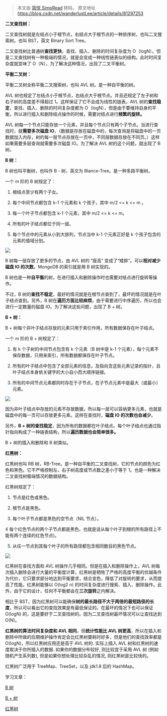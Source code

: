 > 本文由 [简悦 SimpRead](http://ksria.com/simpread/) 转码， 原文地址 https://blog.csdn.net/wanderlustLee/article/details/81297253

**二叉查找树：**

二叉查找树就是左结点小于根节点，右结点大于根节点的一种排序树，也叫二叉搜索树。也叫 BST，英文 Binary Sort Tree。

二叉查找树比普通树**查找更快**，查找、插入、删除的时间复杂度为 O（logN）。但是二叉查找树有一种极端的情况，就是会变成一种线性链表似的结构。此时时间复杂度就变味了 O（N），为了解决这种情况，出现了二叉平衡树。

**平衡二叉树：**

平衡二叉树全称平衡二叉搜索树，也叫 AVL 树。是一种自平衡的树。

AVL 树也规定了左结点小于根节点，右结点大于根节点。并且还规定了左子树和右子树的高度差不得超过 1。这样保证了它不会成为线性的链表。AVL 树的**查找稳定**，查找、插入、删除的时间复杂度都为 O（logN），但是由于要维持自身的平衡，所以进行插入和删除结点操作的时候，需要对结点进行**频繁的旋转。**

AVL 树每一个节点只能存放一个元素，并且每个节点只有两个子节点。当进行查找时，就**需要多次磁盘 IO**，（数据是存放在磁盘中的，每次查询是将磁盘中的一页数据加入内存，树的每一层节点存放在一页中，不同层数据存放在不同页。）这样如果需要多层查询就需要多次磁盘 IO。为了解决 AVL 树的这个问题，就出现了 B 树。

**B 树：**

B 树也叫平衡树，也叫作 B - 树，英文为 Blance-Tree。是一种多路平衡树。

一个 m 阶的 B 树规定了：

1. 根结点至少有两个子女。

2. 每个中间节点都包含 k-1 个元素和 k 个孩子，其中 m/2 <= k <= m 。

3. 每一个叶子节点都包含 k-1 个元素，其中 m/2 <= k <= m。

4. 所有的叶子结点都位于同一层。

5. 每个节点中的元素从小到大排列，节点当中 k-1 个元素正好是 k 个孩子包含的元素的值域分划。

![](https://img-blog.csdn.net/20180731103603131?watermark/2/text/aHR0cHM6Ly9ibG9nLmNzZG4ubmV0L3dhbmRlcmx1c3RMZWU=/font/5a6L5L2T/fontsize/400/fill/I0JBQkFCMA==/dissolve/70)

B 树每一层存放了更多的节点，由 AVL 树的 “瘦高” 变成了“矮胖”。可以**相对减少磁盘 IO 的次数**。MongoDB 的索引就是用 B 树实现的。

B 树也是一种**自平衡**的树，在进行插入和删除操作时也需要对结点进行旋转等操作。

不过，B 树的**查找不稳定**，最好的情况就是在根节点查到了，最坏的情况就是在叶子结点查到。另外，B 树在**遍历方面比较麻烦**，由于需要进行中序遍历，所以也会进行一定数量的磁盘 IO。为了解决这些问题，出现了 B + 树。

**B + 树：**

B + 树每个非叶子结点存放的元素只用于索引作用，所有数据保存在叶子结点。

一个 m 阶的 B + 树规定了：

1. 有 k 个子树的中间节点包含有 k 个元素（B 树中是 k-1 个元素），每个元素不保存数据，只用来索引，所有数据都保存在叶子节点。

2. 所有的叶子结点中包含了全部元素的信息，及指向含这些元素记录的指针，且叶子结点本身依关键字的大小自小而大顺序链接。

3. 所有的中间节点元素都同时存在于子节点，在子节点元素中是最大（或最小）元素。

![](https://img-blog.csdn.net/2018073110450943?watermark/2/text/aHR0cHM6Ly9ibG9nLmNzZG4ubmV0L3dhbmRlcmx1c3RMZWU=/font/5a6L5L2T/fontsize/400/fill/I0JBQkFCMA==/dissolve/70)

因为非叶子结点中存放的元素不存放数据，所以每一层可以容纳更多元素，也就是磁盘中的每一页可以存放更多元素。这样在查找时，**磁盘 IO 的次数也会减少**。

另外，**B + 树的查找稳定**，因为所有的数据都在叶子结点。每个叶子结点也通过指针指向构成了一种链表结构，所以**遍历数据也会简单很多。**

B + 树的插入和删除和 B 树类似。

**红黑树：**

红黑树也叫 RB 树，RB-Tree。是一种自平衡的二叉查找树，它的节点的颜色为红色和黑色。它不严格控制左、右子树高度或节点数之差小于等于 1。也是一种解决二叉查找树极端情况的数据结构。

红黑树规定了：

1. 节点是红色或黑色。

2. 根节点是黑色。

3. 每个叶子节点都是黑色的空节点（NIL 节点）。

4 每个红色节点的两个子节点都是黑色。也就是说从每个叶子到根的所有路径上不能有两个连续的红色节点)。

5. 从任一节点到其每个叶子的所有路径都包含相同数目的黑色节点。

![](https://img-blog.csdn.net/20180731110029234?watermark/2/text/aHR0cHM6Ly9ibG9nLmNzZG4ubmV0L3dhbmRlcmx1c3RMZWU=/font/5a6L5L2T/fontsize/400/fill/I0JBQkFCMA==/dissolve/70)

红黑树在查找方面和 AVL 树操作几乎相同。但是在插入和删除操作上，AVL 树每次插入删除会进行大量的平衡度计算，红黑树是牺牲了严格的高度平衡的优越条件为代价，它只要求部分地达到平衡要求，结合变色，降低了对旋转的要求，从而提高了性能。红黑树能够以 O(log2 n) 的时间复杂度进行搜索、插入、删除操作。此外，由于它的设计，任何不平衡都会在**三次旋转**之内解决。

相比于 BST，因为红黑树可以能确保**树的最长路径不大于两倍的最短路径的长度**，所以可以看出它的查找效果是有最低保证的。在最坏的情况下也可以保证 O(logN) 的，这是要好于二叉查找树的。因为二叉查找树最坏情况可以让查找达到 O(N)。

**红黑树的算法时间复杂度和 AVL 相同**，但**统计性能比 AVL 树更高**，所以在插入和删除中所做的后期维护操作肯定会比红黑树要耗时好多，但是他们的查找效率都是 O(logN)，所以红黑树应用还是高于 AVL 树的. 实际上插入 AVL 树和红黑树的速度取决于你所插入的数据. 如果你的数据分布较好, 则比较宜于采用 AVL 树 (例如随机产生系列数), 但是如果你想处理比较杂乱的情况, 则红黑树是比较快的。

红黑树广泛用于 TreeMap、TreeSet，以及 jdk1.8 后的 HashMap。

学习文章：

[B 树](http://blog.jobbole.com/111757/)

[B + 树](https://www.sohu.com/a/156886901_479559)

[红黑树](https://www.sohu.com/a/201923614_466939)